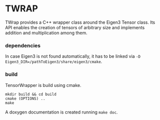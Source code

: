 # TWRAP
TWrap provides a C++ wrapper class around the Eigen3 Tensor class. Its API enables the creation of tensors of arbitrary size and implements addition and multiplication among them.

### dependencies
In case Eigen3 is not found automatically, it has to be linked via `-D Eigen3_DIR=/pathToEigen3/share/eigen3/cmake`.

### build
TensorWrapper is build using cmake.

    mkdir build && cd build
    cmake (OPTIONS) ..
    make

A doxygen documentation is created running `make doc`.